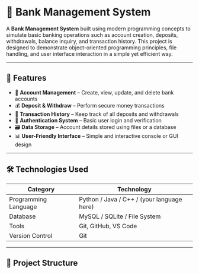 # 🏦 Bank Management System

A **Bank Management System** built using modern programming concepts to simulate basic banking operations such as account creation, deposits, withdrawals, balance inquiry, and transaction history. This project is designed to demonstrate object-oriented programming principles, file handling, and user interface interaction in a simple yet efficient way.

---

## 🚀 Features

- 🧾 **Account Management** – Create, view, update, and delete bank accounts  
- 💰 **Deposit & Withdraw** – Perform secure money transactions  
- 📜 **Transaction History** – Keep track of all deposits and withdrawals  
- 🔐 **Authentication System** – Basic user login and verification  
- 🗃️ **Data Storage** – Account details stored using files or a database  
- 📊 **User-Friendly Interface** – Simple and interactive console or GUI design  

---

## 🛠️ Technologies Used

| Category | Technology |
|-----------|-------------|
| Programming Language | Python / Java / C++ / (your language here) |
| Database | MySQL / SQLite / File System |
| Tools | Git, GitHub, VS Code |
| Version Control | Git |

---

## 🧩 Project Structure


